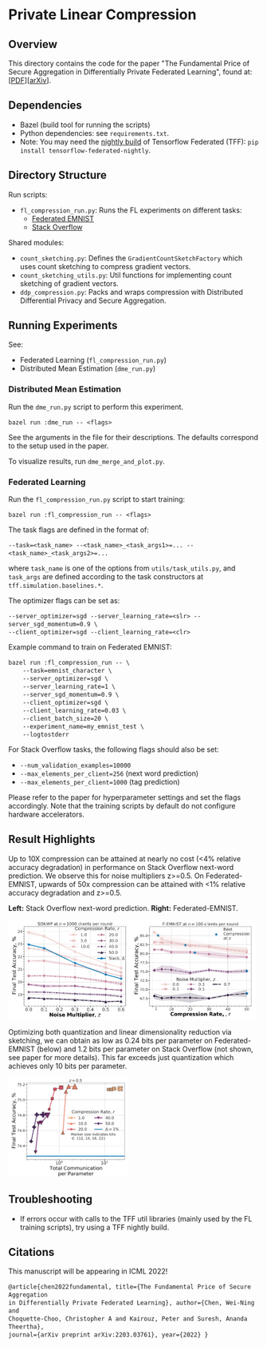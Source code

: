 # Private Linear Compression

## Overview

This directory contains the code for the paper "The Fundamental Price of Secure
Aggregation in Differentially Private Federated Learning", found at:
[[PDF](https://arxiv.org/pdf/2203.03761.pdf)][[arXiv](https://arxiv.org/abs/2203.03761)].

## Dependencies

-   Bazel (build tool for running the scripts)
-   Python dependencies: see `requirements.txt`.
-   Note: You may need the
    [nightly build](https://pypi.org/project/tensorflow-federated-nightly/) of
    Tensorflow Federated (TFF): `pip install tensorflow-federated-nightly`.

## Directory Structure

Run scripts:

-   `fl_compression_run.py`: Runs the FL experiments on different tasks:
    -   [Federated EMNIST](https://www.tensorflow.org/federated/api_docs/python/tff/simulation/datasets/emnist/load_data)
    -   [Stack Overflow](https://www.tensorflow.org/federated/api_docs/python/tff/simulation/datasets/stackoverflow/load_data)

Shared modules:

-   `count_sketching.py`: Defines the `GradientCountSketchFactory` which uses
    count sketching to compress gradient vectors.
-   `count_sketching_utils.py`: Util functions for implementing count sketching
    of gradient vectors.
-   `ddp_compression.py`: Packs and wraps compression with Distributed
    Differential Privacy and Secure Aggregation.

## Running Experiments

See:

-   Federated Learning (`fl_compression_run.py`)
-   Distributed Mean Estimation (`dme_run.py`)

### Distributed Mean Estimation

Run the `dme_run.py` script to perform this experiment.

```
bazel run :dme_run -- <flags>
```

See the arguments in the file for their descriptions. The defaults correspond to
the setup used in the paper.

To visualize results, run `dme_merge_and_plot.py`.

### Federated Learning

Run the `fl_compression_run.py` script to start training:

```
bazel run :fl_compression_run -- <flags>
```

The task flags are defined in the format of:

```
--task=<task_name> --<task_name>_<task_args1>=... --<task_name>_<task_args2>=...
```

where `task_name` is one of the options from `utils/task_utils.py`, and
`task_args` are defined according to the task constructors at
`tff.simulation.baselines.*`.

The optimizer flags can be set as:

```
--server_optimizer=sgd --server_learning_rate=<slr> --server_sgd_momentum=0.9 \
--client_optimizer=sgd --client_learning_rate=<clr>
```

Example command to train on Federated EMNIST:

```
bazel run :fl_compression_run -- \
    --task=emnist_character \
    --server_optimizer=sgd \
    --server_learning_rate=1 \
    --server_sgd_momentum=0.9 \
    --client_optimizer=sgd \
    --client_learning_rate=0.03 \
    --client_batch_size=20 \
    --experiment_name=my_emnist_test \
    --logtostderr
```

For Stack Overflow tasks, the following flags should also be set:

-   `--num_validation_examples=10000`
-   `--max_elements_per_client=256` (next word prediction)
-   `--max_elements_per_client=1000` (tag prediction)

Please refer to the paper for hyperparameter settings and set the flags
accordingly. Note that the training scripts by default do not configure hardware
accelerators.

## Result Highlights

Up to 10X compression can be attained at nearly no cost
(<4% relative accuracy degradation) in performance on Stack Overflow next-word prediction. We observe this for noise multipliers z>=0.5.
On Federated-EMNIST, upwards of 50x compression can be attained with
<1% relative accuracy degradation and z>=0.5.

**Left:** Stack Overflow next-word prediction. **Right:** Federated-EMNIST.

<img src="images/sonwp-dr.png" height="200px"><img src="images/emnist-dr.png" height="200px">

Optimizing both quantization and linear dimensionality reduction via sketching,
we can obtain as low as 0.24 bits per parameter on Federated-EMNIST (below) and
1.2 bits per parameter on Stack Overflow (not shown, see paper for more
details). This far exceeds just quantization which achieves only 10 bits per
parameter.

<img src="images/emnist-both.png" height="200px">

## Troubleshooting

-   If errors occur with calls to the TFF util libraries (mainly used by the FL
    training scripts), try using a TFF nightly build.

## Citations

This manuscript will be appearing in ICML 2022!

```
@article{chen2022fundamental, title={The Fundamental Price of Secure Aggregation
in Differentially Private Federated Learning}, author={Chen, Wei-Ning and
Choquette-Choo, Christopher A and Kairouz, Peter and Suresh, Ananda Theertha},
journal={arXiv preprint arXiv:2203.03761}, year={2022} }
```
